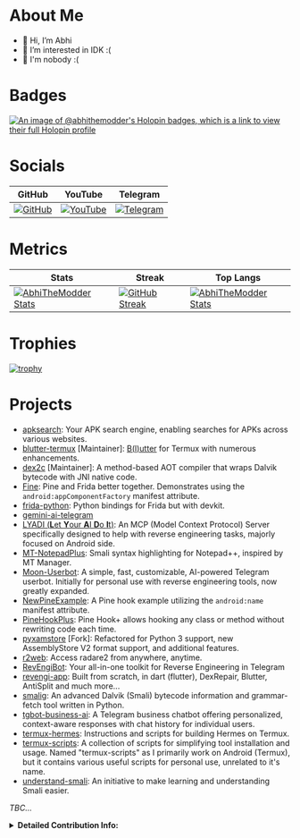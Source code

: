 # About Me
- 👋 Hi, I’m Abhi
- 👀 I’m interested in IDK :(
- 🌱 I'm nobody :(

# Badges
[![An image of @abhithemodder's Holopin badges, which is a link to view their full Holopin profile](https://holopin.me/abhithemodder)](https://holopin.io/@abhithemodder)

# Socials
| GitHub | YouTube | Telegram |
|--------|---------|----------|
| [![](https://img.shields.io/badge/Abhi-TheModder-brightgreen?style=for-the-badge&logo=github "GitHub")](https://github.com/AbhiTheModder) | [![](https://img.shields.io/badge/YouTube-AbhiTheModder-red?style=for-the-badge&logo=youtube "YouTube")]([https://github.com/AbhiTheModder](https://www.youtube.com/channel/UCtBILuQgvXHPfvOUdcmMS2Q)) | [![](https://img.shields.io/badge/Telegram-black?style=for-the-badge&logo=Telegram "Telegram")](https://t.me/joinchat/xP-wW-A5mIBmMjY1) |

# Metrics
| Stats | Streak | Top Langs |
|--------|--------|----------|
| [![AbhiTheModder Stats](https://github-readme-stats.vercel.app/api?username=AbhiTheModder&show_icons=true&theme=transparent&hide_border=true)](https://github.com/anuraghazra/github-readme-stats) | [![GitHub Streak](https://streak-stats.demolab.com?user=AbhiTheModder&theme=dracula&currStreakLabel=437C85&sideLabels=437C85&ring=007BEB&fire=007BEB&sideNums=007BEB&background=FFFFFF00&dates=437C85&hide_border=true)](https://git.io/streak-stats) | [![AbhiTheModder Stats](https://github-readme-stats.vercel.app/api/top-langs/?username=AbhiTheModder&show_icons=true&theme=transparent&hide_border=true&layout=compact)](https://github.com/anuraghazra/github-readme-stats) |


# Trophies
[![trophy](https://github-profile-trophy.vercel.app/?username=AbhiTheModder&no-bg=true&no-frame=true)](https://github.com/ryo-ma/github-profile-trophy)

# Projects

- [apksearch](https://github.com/AbhiTheModder/apksearch.git): Your APK search engine, enabling searches for APKs across various websites.
- [blutter-termux](https://github.com/dedshit/blutter-termux.git) [Maintainer]: [B(l)utter](https://github.com/worawit/blutter.git) for Termux with numerous enhancements.
- [dex2c](https://github.com/codehasan/dex2c.git) [Maintainer]: A method-based AOT compiler that wraps Dalvik bytecode with JNI native code.
- [Fine](https://github.com/AbhiTheModder/Fine.git): Pine and Frida better together. Demonstrates using the `android:appComponentFactory` manifest attribute.
- [frida-python](https://github.com/AbhiTheModder/frida-python.git): Python bindings for Frida but with devkit.
- [gemini-ai-telegram](https://github.com/AbhiTheModder/gemini-ai-telegram.git)
- [LYADI (**L**et **Y**our **A**I **D**o **I**t)](https://github.com/AbhiTheModder/LYADI): An MCP (Model Context Protocol) Server specifically designed to help with reverse engineering tasks, majorly focused on Android side.
- [MT-NotepadPlus](https://github.com/AbhiTheModder/MT-NotepadPlus.git): Smali syntax highlighting for Notepad++, inspired by MT Manager.
- [Moon-Userbot](https://github.com/The-MoonTg-project/Moon-Userbot.git): A simple, fast, customizable, AI-powered Telegram userbot. Initially for personal use with reverse engineering tools, now greatly expanded.
- [NewPineExample](https://github.com/AbhiTheModder/NewPineExample.git): A Pine hook example utilizing the `android:name` manifest attribute.
- [PineHookPlus](https://github.com/RevEngiSquad/PineHookPlus.git): Pine Hook+ allows hooking any class or method without rewriting code each time.
- [pyxamstore](https://github.com/AbhiTheModder/pyxamstore.git) [Fork]: Refactored for Python 3 support, new AssemblyStore V2 format support, and additional features.
- [r2web](https://github.com/AbhiTheModder/r2web.git): Access radare2 from anywhere, anytime.
- [RevEngiBot](https://t.me/RevEngiBot): Your all-in-one toolkit for Reverse Engineering in Telegram
- [revengi-app](https://github.com/RevEngiSquad/revengi-app.git): Built from scratch, in dart (flutter), DexRepair, Blutter, AntiSplit and much more...
- [smalig](https://github.com/RevEngiSquad/smalig.git): An advanced Dalvik (Smali) bytecode information and grammar-fetch tool written in Python.
- [tgbot-business-ai](https://github.com/AbhiTheModder/tgbot-business-ai.git): A Telegram business chatbot offering personalized, context-aware responses with chat history for individual users.
- [termux-hermes](https://github.com/AbhiTheModder/termux-hermes.git): Instructions and scripts for building Hermes on Termux.
- [termux-scripts](https://github.com/AbhiTheModder/termux-scripts.git): A collection of scripts for simplifying tool installation and usage. Named "termux-scripts" as I primarily work on Android (Termux), but it contains various useful scripts for personal use, unrelated to it's name.
- [understand-smali](https://github.com/AbhiTheModder/understand-smali.git): An initiative to make learning and understanding Smali easier.

_TBC..._


<details>
    <summary><b>Detailed Contribution Info:</b></summary>
<tr>
  <td>
    <img src="https://github.com/AbhiTheModder/AbhiTheModder/blob/main/github-metrics.svg" alt="Metrics" width="100%">
  </td>
</tr>
</details>

<!---
AbhiTheModder/AbhiTheModder is a ✨ special ✨ repository because its `README.md` (this file) appears on your GitHub profile.
You can click the Preview link to take a look at your changes.
--->
